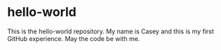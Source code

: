 # hello-world
This is the hello-world repository. 
My name is Casey and this is my first GitHub experience. May the code be with me. 
